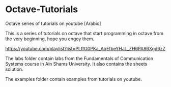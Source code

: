 # Octave-Tutorials
Octave series of tutorials on youtube [Arabic]

This is a series of tutorials on octave that start programming in octave from the very beginning, hope you engoy them.

https://youtube.com/playlist?list=PLffO0PKa_AqEfbeYHJL_ZH6PA86Xgd6zZ


The labs folder contain labs from the Fundamentals of Communication Systems course in Ain Shams University. It also contains the sheets solution.

The examples folder contain examples from tutorials on youtube.
